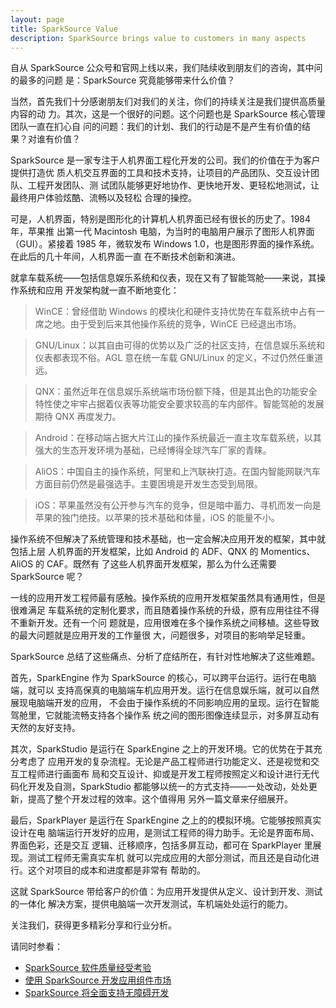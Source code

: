 ```yaml
---
layout: page
title: SparkSource Value
description: SparkSource brings value to customers in many aspects
---
```


自从 SparkSource 公众号和官网上线以来，我们陆续收到朋友们的咨询，其中问的最多的问题
是：SparkSource 究竟能够带来什么价值？

当然，首先我们十分感谢朋友们对我们的关注，你们的持续关注是我们提供高质量内容的动
力。其次，这是一个很好的问题。这个问题也是 SparkSource 核心管理团队一直在扪心自
问的问题：我们的计划、我们的行动是不是产生有价值的结果？对谁有价值？

SparkSource 是一家专注于人机界面工程化开发的公司。我们的价值在于为客户提供打造优
质人机交互界面的工具和技术支持，让项目的产品团队、交互设计团队、工程开发团队、测
试团队能够更好地协作、更快地开发、更轻松地测试，让最终用户体验炫酷、流畅以及轻松
合理的操控。

可是，人机界面，特别是图形化的计算机人机界面已经有很长的历史了。1984 年，苹果推
出第一代 Macintosh 电脑，为当时的电脑用户展示了图形人机界面（GUI）。紧接着 1985
年，微软发布 Windows 1.0，也是图形界面的操作系统。在此后的几十年间，人机界面一直
在不断技术创新和演进。

就拿车载系统——包括信息娱乐系统和仪表，现在又有了智能驾舱——来说，其操作系统和应用
开发架构就一直不断地变化：

>WinCE：曾经借助 Windows 的模块化和硬件支持优势在车载系统中占有一席之地。由于受到后来其他操作系统的竞争，WinCE 已经退出市场。

>GNU/Linux：以其自由可得的优势以及广泛的社区支持，在信息娱乐系统和仪表都表现不俗。AGL 意在统一车载 GNU/Linux 的定义，不过仍然任重道远。

>QNX：虽然近年在信息娱乐系统端市场份额下降，但是其出色的功能安全特性使之牢牢占据着仪表等功能安全要求较高的车内部件。智能驾舱的发展期待 QNX 再度发力。

>Android：在移动端占据大片江山的操作系统最近一直主攻车载系统，以其强大的生态开发环境为基础，已经博得全球汽车厂家的青睐。

>AliOS：中国自主的操作系统，阿里和上汽联袂打造。在国内智能网联汽车方面目前仍然是最强选手。主要困境是开发生态受到局限。

>iOS：苹果虽然没有公开参与汽车的竞争，但是暗中蓄力、寻机而发一向是苹果的独门绝技。以苹果的技术基础和体量，iOS 的能量不小。

操作系统不但解决了系统管理和技术基础，也一定会解决应用开发的框架，其中就包括上层
人机界面的开发框架，比如 Android 的 ADF、QNX 的 Momentics、AliOS 的 CAF。既然有
了这些人机界面开发框架，那么为什么还需要 SparkSource 呢？

一线的应用开发工程师最有感触。操作系统的应用开发框架虽然具有通用性，但是很难满足
车载系统的定制化要求，而且随着操作系统的升级，原有应用往往不得不重新开发。还有一个问
题就是，应用很难在多个操作系统之间移植。这些导致的最大问题就是应用开发的工作量很
大，问题很多，对项目的影响举足轻重。

SparkSource 总结了这些痛点、分析了症结所在，有针对性地解决了这些难题。

首先，SparkEngine 作为 SparkSource 的核心，可以跨平台运行。运行在电脑端，就可以
支持高保真的电脑端车机应用开发。运行在信息娱乐端，就可以自然展现电脑端开发的应用，
不会由于操作系统的不同影响应用的呈现。运行在智能驾舱里，它就能流畅支持各个操作系
统之间的图形图像连续显示，对多屏互动有天然的友好支持。

其次，SparkStudio 是运行在 SparkEngine 之上的开发环境。它的优势在于其充分考虑了
应用开发的复杂流程。无论是产品工程师进行功能定义、还是视觉和交互工程师进行画面布
局和交互设计、抑或是开发工程师按照定义和设计进行无代码化开发及自测，SparkStudio
都能够以统一的方式支持——一处改动，处处更新，提高了整个开发过程的效率。这个值得用
另外一篇文章来仔细展开。

最后，SparkPlayer 是运行在 SparkEngine 之上的的模拟环境。它能够按照真实设计在电
脑端运行开发好的应用，是测试工程师的得力助手。无论是界面布局、界面色彩，还是交互
逻辑、迁移顺序，包括多屏互动，都可在 SparkPlayer 里展现。测试工程师无需真实车机
就可以完成应用的大部分测试，而且还是自动化进行。这个对项目的成本和进度都是非常有
帮助的。

这就 SparkSource 带给客户的价值：为应用开发提供从定义、设计到开发、测试的一体化
解决方案，提供电脑端一次开发测试，车机端处处运行的能力。

关注我们，获得更多精彩分享和行业分析。

请同时参看：
 - [SparkSource 软件质量经受考验](Value/SparkSource_软件质量经受考验.html)
 - [使用 SparkSource 开发应用组件市场](Value/使用_SparkStudio_开发应用组件市场.html)
 - [SparkSource 将全面支持无障碍开发](Value/SparkStudio_将全面支持无障碍开发.html)
